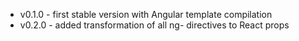 * v0.1.0 - first stable version with Angular template compilation
* v0.2.0 - added transformation of all ng- directives to React props